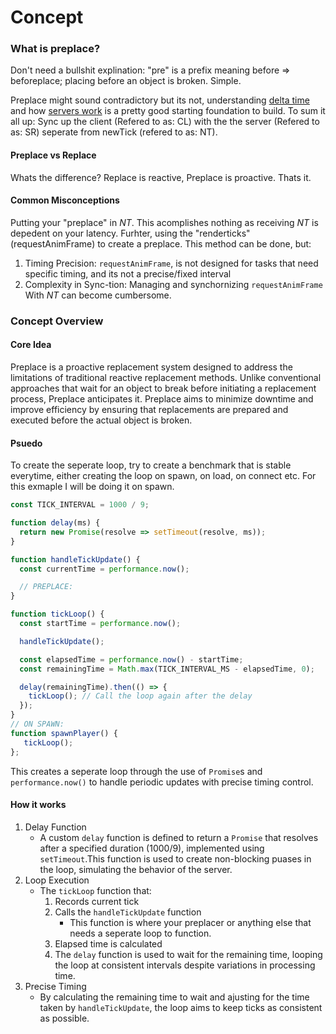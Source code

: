 # Concept

### What is preplace?
Don't need a bullshit explination: "pre" is a prefix meaning before => beforeplace; placing before an object is broken. Simple.

Preplace might sound contradictory but its not, understanding [delta time](https://en.wikipedia.org/wiki/Delta_timing) and how [servers work](https://en.wikipedia.org/wiki/Game_server) is a pretty good starting foundation to build. To sum it all up: Sync up the client (Refered to as: CL) with the the server (Refered to as: SR) seperate from newTick (refered to as: NT).

#### Preplace vs Replace
Whats the difference?
Replace is reactive, Preplace is proactive. Thats it.

#### Common Misconceptions
Putting your "preplace" in *NT*. This acomplishes nothing as receiving *NT* is depedent on your latency. 
Furhter, using the "renderticks" (requestAnimFrame) to create a preplace. This method can be done, but:
1. Timing Precision: `requestAnimFrame`, is not designed for tasks that need specific timing, and its not a precise/fixed interval
2. Complexity in Sync-tion: Managing and synchornizing  `requestAnimFrame` With *NT* can become cumbersome.

### Concept Overview

#### Core Idea

Preplace is a proactive replacement system designed to address the limitations of traditional reactive replacement methods. Unlike conventional approaches that wait for an object to break before initiating a replacement process, Preplace anticipates it. Preplace aims to minimize downtime and improve efficiency by ensuring that replacements are prepared and executed before the actual object is broken. 

#### Psuedo

To create the seperate loop, try to create a benchmark that is stable everytime, either creating the loop on spawn, on load, on connect etc. For this exmaple I will be doing it on spawn. 

```js
const TICK_INTERVAL = 1000 / 9;

function delay(ms) {
  return new Promise(resolve => setTimeout(resolve, ms));
}

function handleTickUpdate() {
  const currentTime = performance.now();

  // PREPLACE:
}

function tickLoop() {
  const startTime = performance.now();

  handleTickUpdate();

  const elapsedTime = performance.now() - startTime;
  const remainingTime = Math.max(TICK_INTERVAL_MS - elapsedTime, 0);

  delay(remainingTime).then(() => {
    tickLoop(); // Call the loop again after the delay
  });
}
// ON SPAWN:
function spawnPlayer() {
   tickLoop();
};

```

This creates a seperate loop through the use of `Promise`s and `performance.now()` to handle periodic updates with precise timing control. 

#### How it works

1. Delay Function
   * A custom `delay` function is defined to return a `Promise` that resolves after a specified duration (1000/9), implemented using `setTimeout`.This function is used to create non-blocking puases in the loop, simulating the behavior of the server.
2. Loop Execution
   * The `tickLoop` function that:
        1. Records current tick
        2. Calls the `handleTickUpdate` function
           * This function is where your preplacer or anything else that needs a seperate loop to function.
        3. Elapsed time is calculated
        4. The `delay` function is used to wait for the remaining time, looping the loop at consistent intervals despite variations in processing time.
3. Precise Timing
   * By calculating the remaining time to wait and ajusting for the time taken by `handleTickUpdate`, the loop aims to keep ticks as consistent as possible.

